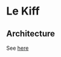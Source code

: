# Le Kiff

## Architecture 

See <a href="https://medium.com/@alexmngn/how-to-better-organize-your-react-applications-2fd3ea1920f1">here</a>


